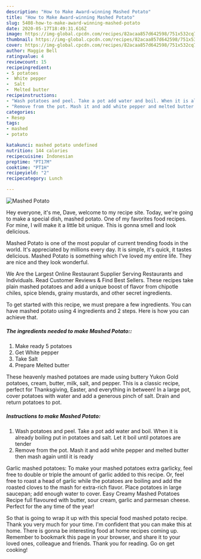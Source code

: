 ```yaml
---
description: "How to Make Award-winning Mashed Potato"
title: "How to Make Award-winning Mashed Potato"
slug: 5408-how-to-make-award-winning-mashed-potato
date: 2020-05-17T18:49:31.616Z
image: https://img-global.cpcdn.com/recipes/82acaa857d642598/751x532cq70/mashed-potato-recipe-main-photo.jpg
thumbnail: https://img-global.cpcdn.com/recipes/82acaa857d642598/751x532cq70/mashed-potato-recipe-main-photo.jpg
cover: https://img-global.cpcdn.com/recipes/82acaa857d642598/751x532cq70/mashed-potato-recipe-main-photo.jpg
author: Maggie Bell
ratingvalue: 4
reviewcount: 15
recipeingredient:
- 5 potatoes
-  White pepper
-  Salt
-  Melted butter
recipeinstructions:
- "Wash potatoes and peel. Take a pot add water and boil. When it is already boiling put in potatoes and salt. Let it boil until potatoes are tender"
- "Remove from the pot. Mash it and add white pepper and melted butter then mash again until it is ready"
categories:
- Resep
tags:
- mashed
- potato

katakunci: mashed potato undefined
nutrition: 144 calories
recipecuisine: Indonesian
preptime: "PT17M"
cooktime: "PT1H"
recipeyield: "2"
recipecategory: Lunch

---
```



![Mashed Potato](https://img-global.cpcdn.com/recipes/82acaa857d642598/751x532cq70/mashed-potato-recipe-main-photo.jpg)

Hey everyone, it's me, Dave, welcome to my recipe site. Today, we're going to make a special dish, mashed potato. One of my favorites food recipes. For mine, I will make it a little bit unique. This is gonna smell and look delicious.

Mashed Potato is one of the most popular of current trending foods in the world. It's appreciated by millions every day. It is simple, it's quick, it tastes delicious. Mashed Potato is something which I've loved my entire life. They are nice and they look wonderful.

We Are the Largest Online Restaurant Supplier Serving Restaurants and Individuals. Read Customer Reviews &amp; Find Best Sellers. These recipes take plain mashed potatoes and add a unique boost of flavor from chipotle chiles, spice blends, grainy mustards, and other secret ingredients.


To get started with this recipe, we must prepare a few ingredients. You can have mashed potato using 4 ingredients and 2 steps. Here is how you can achieve that.

##### The ingredients needed to make Mashed Potato::

1. Make ready 5 potatoes
1. Get  White pepper
1. Take  Salt
1. Prepare  Melted butter


These heavenly mashed potatoes are made using buttery Yukon Gold potatoes, cream, butter, milk, salt, and pepper. This is a classic recipe, perfect for Thanksgiving, Easter, and everything in between! In a large pot, cover potatoes with water and add a generous pinch of salt. Drain and return potatoes to pot. 

##### Instructions to make Mashed Potato:

1. Wash potatoes and peel. Take a pot add water and boil. When it is already boiling put in potatoes and salt. Let it boil until potatoes are tender
1. Remove from the pot. Mash it and add white pepper and melted butter then mash again until it is ready


Garlic mashed potatoes: To make your mashed potatoes extra garlicky, feel free to double or triple the amount of garlic added to this recipe. Or, feel free to roast a head of garlic while the potatoes are boiling and add the roasted cloves to the mash for extra-rich flavor. Place potatoes in large saucepan; add enough water to cover. Easy Creamy Mashed Potatoes Recipe full flavoured with butter, sour cream, garlic and parmesan cheese. Perfect for the any time of the year! 

So that is going to wrap it up with this special food mashed potato recipe. Thank you very much for your time. I'm confident that you can make this at home. There is gonna be interesting food at home recipes coming up. Remember to bookmark this page in your browser, and share it to your loved ones, colleague and friends. Thank you for reading. Go on get cooking!
